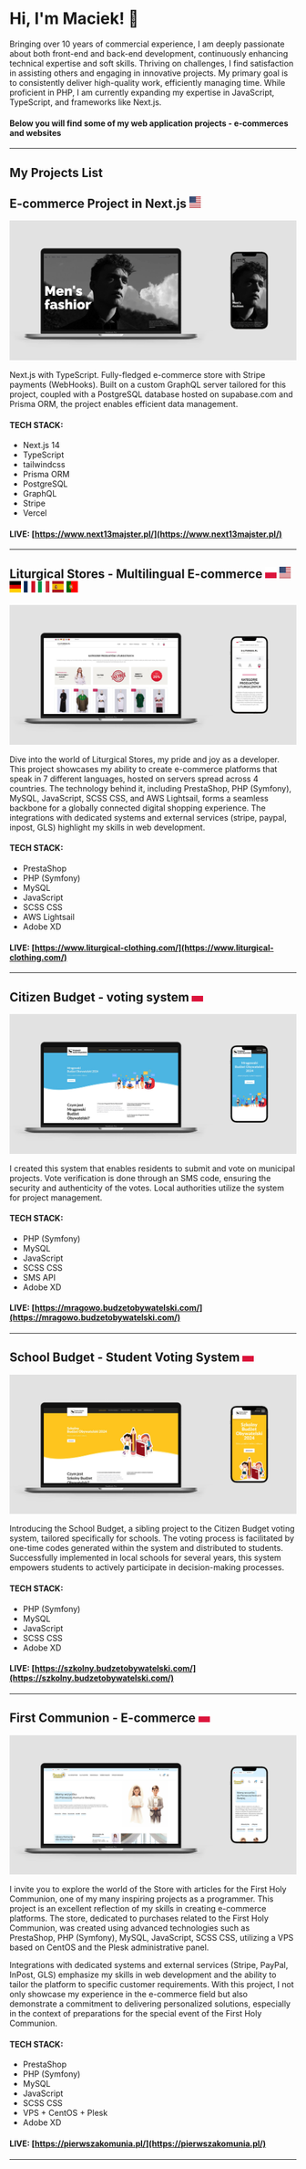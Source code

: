 
# Hi, I'm Maciek! 👋

Bringing over 10 years of commercial experience, I am deeply passionate about both front-end and back-end development, continuously enhancing technical expertise and soft skills. Thriving on challenges, I find satisfaction in assisting others and engaging in innovative projects. My primary goal is to consistently deliver high-quality work, efficiently managing time. While proficient in PHP, I am currently expanding my expertise in JavaScript, TypeScript, and frameworks like Next.js.

#### Below you will find some of my web application projects - e-commerces and websites

***

## My Projects List

## E-commerce Project in Next.js <img src="./assets/4x3/us.svg" alt="flag" class="flags-image" />

[![E-commerce Project in Next.js](assets/next13majster.jpg)](https://www.next13majster.pl/)

Next.js with TypeScript. Fully-fledged e-commerce store with Stripe payments (WebHooks). Built on a custom GraphQL server tailored for this project, coupled with a PostgreSQL database hosted on supabase.com and Prisma ORM, the project enables efficient data management.


#### TECH STACK:
- Next.js 14
- TypeScript
- tailwindcss
- Prisma ORM
- PostgreSQL
- GraphQL
- Stripe
- Vercel

#### LIVE: [https://www.next13majster.pl/](https://www.next13majster.pl/)

***

## Liturgical Stores - Multilingual E-commerce <img src="./assets/4x3/pl.svg" alt="flag" class="flags-image" /> <img src="./assets/4x3/us.svg" alt="flag" class="flags-image" /> <img src="./assets/4x3/de.svg" alt="flag" class="flags-image" /> <img src="./assets/4x3/fr.svg" alt="flag" class="flags-image" /> <img src="./assets/4x3/it.svg" alt="flag" class="flags-image" /> <img src="./assets/4x3/es.svg" alt="flag" class="flags-image" /> <img src="./assets/4x3/pt.svg" alt="flag" class="flags-image" />

[![Liturgical Stores - Multilingual E-commerce](assets/lit.jpg)](https://www.liturgical-clothing.com/)

Dive into the world of Liturgical Stores, my pride and joy as a developer. This project showcases my ability to create e-commerce platforms that speak in 7 different languages, hosted on servers spread across 4 countries. The technology behind it, including PrestaShop, PHP (Symfony), MySQL, JavaScript, SCSS CSS, and AWS Lightsail, forms a seamless backbone for a globally connected digital shopping experience. The integrations with dedicated systems and external services (stripe, paypal, inpost, GLS) highlight my skills in web development.

#### TECH STACK:
- PrestaShop
- PHP (Symfony)
- MySQL
- JavaScript
- SCSS CSS
- AWS Lightsail
- Adobe XD

#### LIVE: [https://www.liturgical-clothing.com/](https://www.liturgical-clothing.com/)

***

## Citizen Budget - voting system <img src="./assets/4x3/pl.svg" alt="flag" class="flags-image" />

[![Citizen Budget - voting system](assets/mbo.jpg)](https://mragowo.budzetobywatelski.com/)

I created this system that enables residents to submit and vote on municipal projects. Vote verification is done through an SMS code, ensuring the security and authenticity of the votes. Local authorities utilize the system for project management.

#### TECH STACK:
- PHP (Symfony)
- MySQL
- JavaScript
- SCSS CSS
- SMS API
- Adobe XD

#### LIVE: [https://mragowo.budzetobywatelski.com/](https://mragowo.budzetobywatelski.com/)

***

## School Budget - Student Voting System <img src="./assets/4x3/pl.svg" alt="flag" class="flags-image" />

[![School Budget - Student Voting System](assets/sbo.jpg)](https://szkolny.budzetobywatelski.com/)

Introducing the School Budget, a sibling project to the Citizen Budget voting system, tailored specifically for schools. The voting process is facilitated by one-time codes generated within the system and distributed to students. Successfully implemented in local schools for several years, this system empowers students to actively participate in decision-making processes.

#### TECH STACK:
- PHP (Symfony)
- MySQL
- JavaScript
- SCSS CSS
- Adobe XD

#### LIVE: [https://szkolny.budzetobywatelski.com/](https://szkolny.budzetobywatelski.com/)

***

## First Communion - E-commerce <img src="./assets/4x3/pl.svg" alt="flag" class="flags-image" /> 

[![First Communion - E-commerce](assets/pk.jpg)](https://pierwszakomunia.pl/)


I invite you to explore the world of the Store with articles for the First Holy Communion, one of my many inspiring projects as a programmer. This project is an excellent reflection of my skills in creating e-commerce platforms. The store, dedicated to purchases related to the First Holy Communion, was created using advanced technologies such as PrestaShop, PHP (Symfony), MySQL, JavaScript, SCSS CSS, utilizing a VPS based on CentOS and the Plesk administrative panel.

Integrations with dedicated systems and external services (Stripe, PayPal, InPost, GLS) emphasize my skills in web development and the ability to tailor the platform to specific customer requirements. With this project, I not only showcase my experience in the e-commerce field but also demonstrate a commitment to delivering personalized solutions, especially in the context of preparations for the special event of the First Holy Communion.

#### TECH STACK:
- PrestaShop
- PHP (Symfony)
- MySQL
- JavaScript
- SCSS CSS
- VPS + CentOS + Plesk
- Adobe XD

#### LIVE: [https://pierwszakomunia.pl/](https://pierwszakomunia.pl/)

***








<style>
.flags-image {
  width: 20px;
  height: 20px;
}
</style>